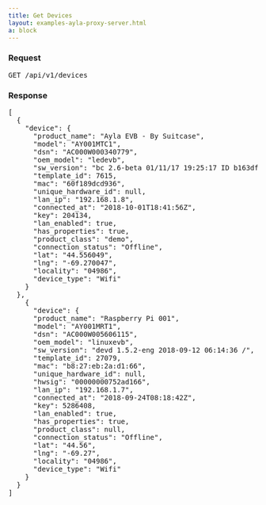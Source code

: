 ```yaml
---
title: Get Devices
layout: examples-ayla-proxy-server.html
a: block
---
```


### Request

<pre>
GET /api/v1/devices
</pre>

### Response

<pre>
[
  {
    "device": {
      "product_name": "Ayla EVB - By Suitcase",
      "model": "AY001MTC1",
      "dsn": "AC000W000340779",
      "oem_model": "ledevb",
      "sw_version": "bc 2.6-beta 01/11/17 19:25:17 ID b163df1",
      "template_id": 7615,
      "mac": "60f189dcd936",
      "unique_hardware_id": null,
      "lan_ip": "192.168.1.8",
      "connected_at": "2018-10-01T18:41:56Z",
      "key": 204134,
      "lan_enabled": true,
      "has_properties": true,
      "product_class": "demo",
      "connection_status": "Offline",
      "lat": "44.556049",
      "lng": "-69.270047",
      "locality": "04986",
      "device_type": "Wifi"
    }
  },
    {
      "device": {
      "product_name": "Raspberry Pi 001",
      "model": "AY001MRT1",
      "dsn": "AC000W005606115",
      "oem_model": "linuxevb",
      "sw_version": "devd 1.5.2-eng 2018-09-12 06:14:36 /",
      "template_id": 27079,
      "mac": "b8:27:eb:2a:d1:66",
      "unique_hardware_id": null,
      "hwsig": "00000000752ad166",
      "lan_ip": "192.168.1.7",
      "connected_at": "2018-09-24T08:18:42Z",
      "key": 5286408,
      "lan_enabled": true,
      "has_properties": true,
      "product_class": null,
      "connection_status": "Offline",
      "lat": "44.56",
      "lng": "-69.27",
      "locality": "04986",
      "device_type": "Wifi"
    }
  }
]
</pre>
